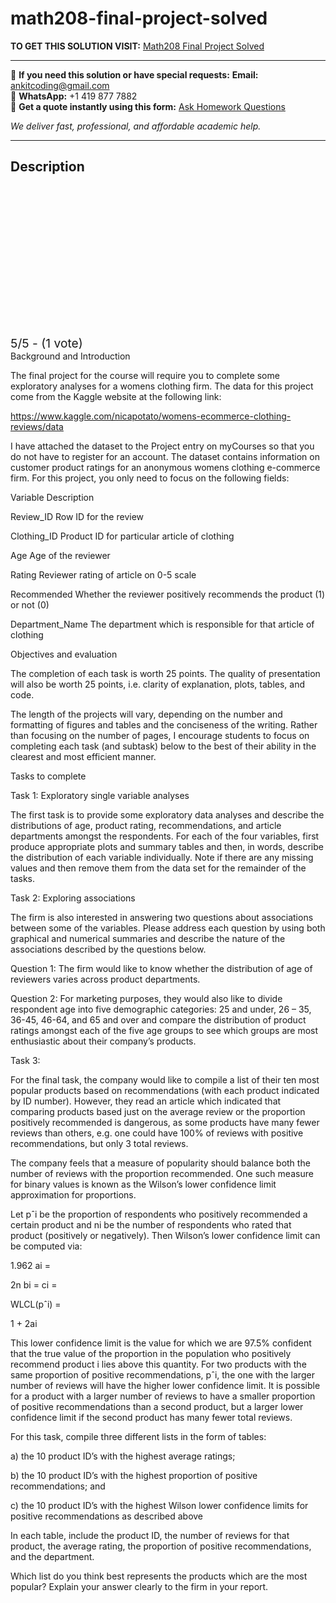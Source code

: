 # math208-final-project-solved
**TO GET THIS SOLUTION VISIT:** [Math208 Final Project Solved](https://www.ankitcodinghub.com/product/math208-final-project-description-solved-2/)


---

📩 **If you need this solution or have special requests:** **Email:** ankitcoding@gmail.com  
📱 **WhatsApp:** +1 419 877 7882  
📄 **Get a quote instantly using this form:** [Ask Homework Questions](https://www.ankitcodinghub.com/services/ask-homework-questions/)

*We deliver fast, professional, and affordable academic help.*

---

<h2>Description</h2>



<div class="kk-star-ratings kksr-auto kksr-align-center kksr-valign-top" data-payload="{&quot;align&quot;:&quot;center&quot;,&quot;id&quot;:&quot;119170&quot;,&quot;slug&quot;:&quot;default&quot;,&quot;valign&quot;:&quot;top&quot;,&quot;ignore&quot;:&quot;&quot;,&quot;reference&quot;:&quot;auto&quot;,&quot;class&quot;:&quot;&quot;,&quot;count&quot;:&quot;1&quot;,&quot;legendonly&quot;:&quot;&quot;,&quot;readonly&quot;:&quot;&quot;,&quot;score&quot;:&quot;5&quot;,&quot;starsonly&quot;:&quot;&quot;,&quot;best&quot;:&quot;5&quot;,&quot;gap&quot;:&quot;4&quot;,&quot;greet&quot;:&quot;Rate this product&quot;,&quot;legend&quot;:&quot;5\/5 - (1 vote)&quot;,&quot;size&quot;:&quot;24&quot;,&quot;title&quot;:&quot;Math208 Final Project Solved&quot;,&quot;width&quot;:&quot;138&quot;,&quot;_legend&quot;:&quot;{score}\/{best} - ({count} {votes})&quot;,&quot;font_factor&quot;:&quot;1.25&quot;}">

<div class="kksr-stars">

<div class="kksr-stars-inactive">
            <div class="kksr-star" data-star="1" style="padding-right: 4px">


<div class="kksr-icon" style="width: 24px; height: 24px;"></div>
        </div>
            <div class="kksr-star" data-star="2" style="padding-right: 4px">


<div class="kksr-icon" style="width: 24px; height: 24px;"></div>
        </div>
            <div class="kksr-star" data-star="3" style="padding-right: 4px">


<div class="kksr-icon" style="width: 24px; height: 24px;"></div>
        </div>
            <div class="kksr-star" data-star="4" style="padding-right: 4px">


<div class="kksr-icon" style="width: 24px; height: 24px;"></div>
        </div>
            <div class="kksr-star" data-star="5" style="padding-right: 4px">


<div class="kksr-icon" style="width: 24px; height: 24px;"></div>
        </div>
    </div>

<div class="kksr-stars-active" style="width: 138px;">
            <div class="kksr-star" style="padding-right: 4px">


<div class="kksr-icon" style="width: 24px; height: 24px;"></div>
        </div>
            <div class="kksr-star" style="padding-right: 4px">


<div class="kksr-icon" style="width: 24px; height: 24px;"></div>
        </div>
            <div class="kksr-star" style="padding-right: 4px">


<div class="kksr-icon" style="width: 24px; height: 24px;"></div>
        </div>
            <div class="kksr-star" style="padding-right: 4px">


<div class="kksr-icon" style="width: 24px; height: 24px;"></div>
        </div>
            <div class="kksr-star" style="padding-right: 4px">


<div class="kksr-icon" style="width: 24px; height: 24px;"></div>
        </div>
    </div>
</div>


<div class="kksr-legend" style="font-size: 19.2px;">
            5/5 - (1 vote)    </div>
    </div>
Background and Introduction

The final project for the course will require you to complete some exploratory analyses for a womens clothing firm. The data for this project come from the Kaggle website at the following link:

https://www.kaggle.com/nicapotato/womens-ecommerce-clothing-reviews/data

I have attached the dataset to the Project entry on myCourses so that you do not have to register for an account. The dataset contains information on customer product ratings for an anonymous womens clothing e-commerce firm. For this project, you only need to focus on the following fields:

Variable Description

Review_ID Row ID for the review

Clothing_ID Product ID for particular article of clothing

Age Age of the reviewer

Rating Reviewer rating of article on 0-5 scale

Recommended Whether the reviewer positively recommends the product (1) or not (0)

Department_Name The department which is responsible for that article of clothing

Objectives and evaluation

The completion of each task is worth 25 points. The quality of presentation will also be worth 25 points, i.e. clarity of explanation, plots, tables, and code.

The length of the projects will vary, depending on the number and formatting of figures and tables and the conciseness of the writing. Rather than focusing on the number of pages, I encourage students to focus on completing each task (and subtask) below to the best of their ability in the clearest and most efficient manner.

Tasks to complete

Task 1: Exploratory single variable analyses

The first task is to provide some exploratory data analyses and describe the distributions of age, product rating, recommendations, and article departments amongst the respondents. For each of the four variables, first produce appropriate plots and summary tables and then, in words, describe the distribution of each variable individually. Note if there are any missing values and then remove them from the data set for the remainder of the tasks.

Task 2: Exploring associations

The firm is also interested in answering two questions about associations between some of the variables. Please address each question by using both graphical and numerical summaries and describe the nature of the associations described by the questions below.

Question 1: The firm would like to know whether the distribution of age of reviewers varies across product departments.

Question 2: For marketing purposes, they would also like to divide respondent age into five demographic categories: 25 and under, 26 – 35, 36-45, 46-64, and 65 and over and compare the distribution of product ratings amongst each of the five age groups to see which groups are most enthusiastic about their company’s products.

Task 3:

For the final task, the company would like to compile a list of their ten most popular products based on recommendations (with each product indicated by ID number). However, they read an article which indicated that comparing products based just on the average review or the proportion positively recommended is dangerous, as some products have many fewer reviews than others, e.g. one could have 100% of reviews with positive recommendations, but only 3 total reviews.

The company feels that a measure of popularity should balance both the number of reviews with the proportion recommended. One such measure for binary values is known as the Wilson’s lower confidence limit approximation for proportions.

Let pˆi be the proportion of respondents who positively recommended a certain product and ni be the number of respondents who rated that product (positively or negatively). Then Wilson’s lower confidence limit can be computed via:

1.962 ai =

2n bi = ci =

WLCL(pˆi) =

1 + 2ai

This lower confidence limit is the value for which we are 97.5% confident that the true value of the proportion in the population who positively recommend product i lies above this quantity. For two products with the same proportion of positive recommendations, pˆi, the one with the larger number of reviews will have the higher lower confidence limit. It is possible for a product with a larger number of reviews to have a smaller proportion of positive recommendations than a second product, but a larger lower confidence limit if the second product has many fewer total reviews.

For this task, compile three different lists in the form of tables:

a) the 10 product ID’s with the highest average ratings;

b) the 10 product ID’s with the highest proportion of positive recommendations; and

c) the 10 product ID’s with the highest Wilson lower confidence limits for positive recommendations as described above

In each table, include the product ID, the number of reviews for that product, the average rating, the proportion of positive recommendations, and the department.

Which list do you think best represents the products which are the most popular? Explain your answer clearly to the firm in your report.
